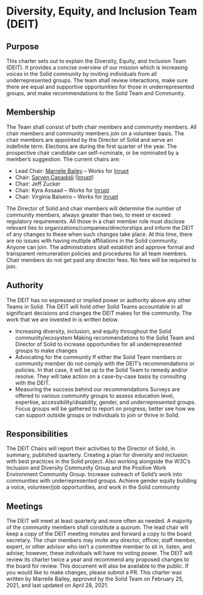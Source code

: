 # Diversity, Equity, and Inclusion Team (DEIT)
## Purpose
This charter sets out to explain the Diversity, Equity, and Inclusion Team (DEIT). It provides a concise overview of our mission which is increasing voices in the Solid community by inviting individuals from all underrepresented groups. The team shall review interactions, make sure there are equal and supportive opportunities for those in underrepresented groups, and make recommendations to the Solid Team and Community.
## Membership
The Team shall consist of both chair members and community members. All chair members and community members join on a volunteer basis. The chair members are appointed by the Director of Solid and serve an indefinite term. Elections are during the first quarter of the year. The prospective chair candidate can self-nominate, or be nominated by a member’s suggestion. The current chairs are:
* Lead Chair: [Marrelle Bailey](https://www.linkedin.com/in/marrelle-bailey/) – Works for [Inrupt](https://inrupt.com/)
* Chair: [Sarven Capadisli](https://csarven.ca/#i) ([Inrupt](https://inrupt.com/))
* Chair: Jeff Zucker 
* Chair: Kyra Assaad – Works for [Inrupt](https://inrupt.com/)
* Chair: Virginia Balseiro – Works for [Inrupt](https://inrupt.com/)

The Director of Solid and chair members will determine the number of community members, always greater than two, to meet or exceed regulatory requirements. All those in a chair member role must disclose relevant ties to organizations/companies/directorships and inform the DEIT of any changes to these when such changes take place. At this time, there are no issues with having multiple affiliations in the Solid community. Anyone can join. The administrators shall establish and approve formal and transparent remuneration policies and procedures for all team members. Chair members do not get paid any director fees. No fees will be required to join. 
## Authority
The DEIT has no expressed or implied power or authority above any other Teams in Solid. The DEIT will hold other Solid Teams accountable in all significant decisions and changes the DEIT makes for the community. The work that we are invested in is written below.
* Increasing diversity, inclusion, and equity throughout the Solid community/ecosystem
    Making recommendations to the Solid Team and Director of Solid to increase opportunities for all underrepresented groups to make changes
* Advocating for the community 
    If either the Solid Team members or community member do not comply with the DEIT’s recommendations or policies. In that case, it will be up to the Solid Team to remedy and/or resolve. They will take action on a case-by-case basis by consulting with the DEIT. 
* Measuring the success behind our recommendations
    Surveys are offered to various community groups to assess education level, expertise, accessibility/disability, gender, and underrepresented groups. 
    Focus groups will be gathered to report on progress; better see how we can support outside groups or individuals to join or thrive in Solid. 
## Responsibilities
The DEIT Chairs will report their activities to the Director of Solid, in summary, published quarterly.
Creating a plan for diversity and inclusion with best practices in the Solid project. Also working alongside the W3C’s Inclusion and Diversity Community Group and the Positive Work Environment Community Group.
Increase outreach of Solid’s work into communities with underrepresented groups. 
Achieve gender equity building a voice, volunteer/job opportunities, and work in the Solid community
## Meetings
The DEIT will meet at least quarterly and more often as needed. A majority of the community members shall constitute a quorum. The lead chair will keep a copy of the DEIT meeting minutes and forward a copy to the board secretary. The chair members may invite any director, officer, staff member, expert, or other advisor who isn’t a committee member to sit in, listen, and advise; however, these individuals will have no voting power.
The DEIT will review its charter twice a year and recommend any proposed changes to the board for review. This document will also be available to the public. If you would like to make changes, please submit a PR.
This charter was written by Marrelle Bailey, approved by the Solid Team on February 25, 2021, and last updated on April 28, 2021.
